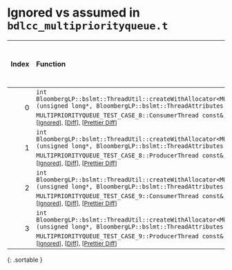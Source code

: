 # Ignored vs assumed in `bdlcc_multipriorityqueue.t`

<script src="../sorttable.js"></script>

|   Index | Function                                                                                                                                                                                                                                                                                                                                                                     |   Difference in number of lines |   Function size difference in bytes |   Number of lines in assumed build |   Number of bytes in assumed build |   Number of lines in ignored build |   Number of bytes in ignored build |
|--------:|:-----------------------------------------------------------------------------------------------------------------------------------------------------------------------------------------------------------------------------------------------------------------------------------------------------------------------------------------------------------------------------|--------------------------------:|------------------------------------:|-----------------------------------:|-----------------------------------:|-----------------------------------:|-----------------------------------:|
|       0 | `int BloombergLP::bslmt::ThreadUtil::createWithAllocator<MULTIPRIORITYQUEUE_TEST_CASE_8::ConsumerThread>(unsigned long*, BloombergLP::bslmt::ThreadAttributes const&, MULTIPRIORITYQUEUE_TEST_CASE_8::ConsumerThread const&, BloombergLP::bslma::Allocator*)` <sup>\[[Assumed](0-assume)\], \[[Ignored](0-none)\], \[[Diff](0.diff.html)\], \[[Prettier Diff](0-diff.html)\] |                              -6 |                                 -16 |                                 92 |                                320 |                                 98 |                                336 |
|       1 | `int BloombergLP::bslmt::ThreadUtil::createWithAllocator<MULTIPRIORITYQUEUE_TEST_CASE_8::ProducerThread>(unsigned long*, BloombergLP::bslmt::ThreadAttributes const&, MULTIPRIORITYQUEUE_TEST_CASE_8::ProducerThread const&, BloombergLP::bslma::Allocator*)` <sup>\[[Assumed](1-assume)\], \[[Ignored](1-none)\], \[[Diff](1.diff.html)\], \[[Prettier Diff](1-diff.html)\] |                              -6 |                                 -16 |                                 92 |                                320 |                                 98 |                                336 |
|       2 | `int BloombergLP::bslmt::ThreadUtil::createWithAllocator<MULTIPRIORITYQUEUE_TEST_CASE_9::ConsumerThread>(unsigned long*, BloombergLP::bslmt::ThreadAttributes const&, MULTIPRIORITYQUEUE_TEST_CASE_9::ConsumerThread const&, BloombergLP::bslma::Allocator*)` <sup>\[[Assumed](2-assume)\], \[[Ignored](2-none)\], \[[Diff](2.diff.html)\], \[[Prettier Diff](2-diff.html)\] |                              -6 |                                 -16 |                                 92 |                                320 |                                 98 |                                336 |
|       3 | `int BloombergLP::bslmt::ThreadUtil::createWithAllocator<MULTIPRIORITYQUEUE_TEST_CASE_9::ProducerThread>(unsigned long*, BloombergLP::bslmt::ThreadAttributes const&, MULTIPRIORITYQUEUE_TEST_CASE_9::ProducerThread const&, BloombergLP::bslma::Allocator*)` <sup>\[[Assumed](3-assume)\], \[[Ignored](3-none)\], \[[Diff](3.diff.html)\], \[[Prettier Diff](3-diff.html)\] |                              -6 |                                 -16 |                                 92 |                                320 |                                 98 |                                336 |
{: .sortable }
